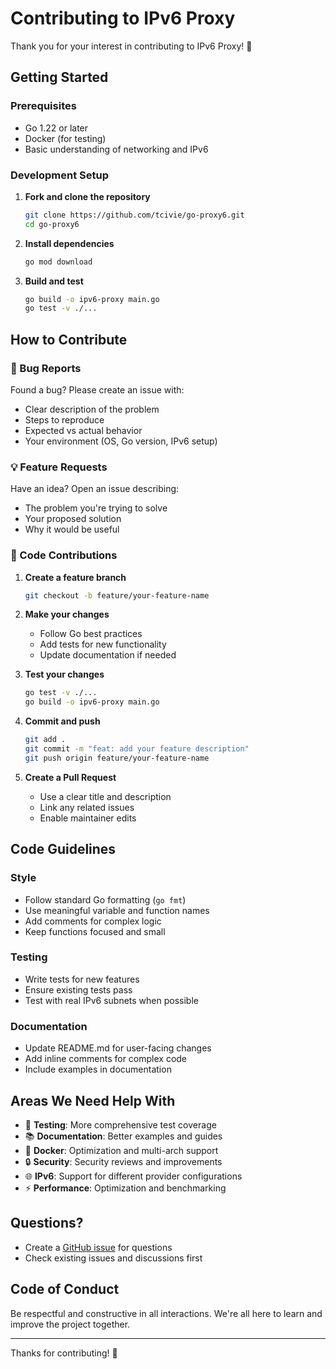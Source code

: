 # Contributing to IPv6 Proxy

Thank you for your interest in contributing to IPv6 Proxy! 🎉

## Getting Started

### Prerequisites
- Go 1.22 or later
- Docker (for testing)
- Basic understanding of networking and IPv6

### Development Setup

1. **Fork and clone the repository**
   ```bash
   git clone https://github.com/tcivie/go-proxy6.git
   cd go-proxy6
   ```

2. **Install dependencies**
   ```bash
   go mod download
   ```

3. **Build and test**
   ```bash
   go build -o ipv6-proxy main.go
   go test -v ./...
   ```

## How to Contribute

### 🐛 Bug Reports
Found a bug? Please create an issue with:
- Clear description of the problem
- Steps to reproduce
- Expected vs actual behavior
- Your environment (OS, Go version, IPv6 setup)

### 💡 Feature Requests
Have an idea? Open an issue describing:
- The problem you're trying to solve
- Your proposed solution
- Why it would be useful

### 🔧 Code Contributions

1. **Create a feature branch**
   ```bash
   git checkout -b feature/your-feature-name
   ```

2. **Make your changes**
   - Follow Go best practices
   - Add tests for new functionality
   - Update documentation if needed

3. **Test your changes**
   ```bash
   go test -v ./...
   go build -o ipv6-proxy main.go
   ```

4. **Commit and push**
   ```bash
   git add .
   git commit -m "feat: add your feature description"
   git push origin feature/your-feature-name
   ```

5. **Create a Pull Request**
   - Use a clear title and description
   - Link any related issues
   - Enable maintainer edits

## Code Guidelines

### Style
- Follow standard Go formatting (`go fmt`)
- Use meaningful variable and function names
- Add comments for complex logic
- Keep functions focused and small

### Testing
- Write tests for new features
- Ensure existing tests pass
- Test with real IPv6 subnets when possible

### Documentation
- Update README.md for user-facing changes
- Add inline comments for complex code
- Include examples in documentation

## Areas We Need Help With

- 🧪 **Testing**: More comprehensive test coverage
- 📚 **Documentation**: Better examples and guides
- 🐳 **Docker**: Optimization and multi-arch support
- 🔒 **Security**: Security reviews and improvements
- 🌐 **IPv6**: Support for different provider configurations
- ⚡ **Performance**: Optimization and benchmarking

## Questions?

- Create a [GitHub issue](https://github.com/tcivie/go-proxy6/issues) for questions
- Check existing issues and discussions first

## Code of Conduct

Be respectful and constructive in all interactions. We're all here to learn and improve the project together.

---

Thanks for contributing! 🚀
